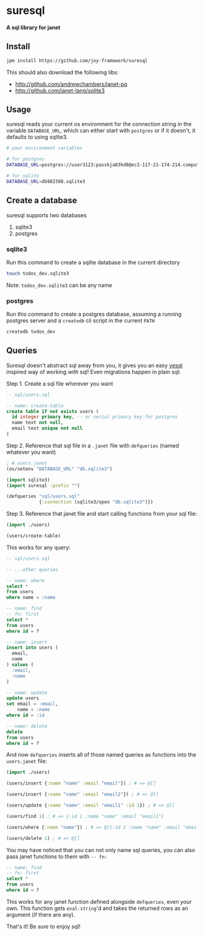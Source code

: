 # suresql
__A sql library for janet__

## Install

```sh
jpm install https://github.com/joy-framework/suresql
```

This should also download the following libs:

- http://github.com/andrewchambers/janet-pq
- http://github.com/janet-lang/sqlite3

## Usage

suresql reads your current os environment for the connection string in the variable `DATABASE_URL`, which can either start with `postgres` or if it doesn't, it defaults to using sqlite3.

```sh
# your environment variables

# for postgres
DATABASE_URL=postgres://user3123:passkja83kd8@ec2-117-21-174-214.compute-1.amazonaws.com:6212/db982398

# for sqlite
DATABASE_URL=db982398.sqlite3
```

## Create a database

suresql supports two databases

1. sqlite3
2. postgres

### sqlite3

Run this command to create a sqlite database in the current directory

```sh
touch todos_dev.sqlite3
```

Note: `todos_dev.sqlite3` can be any name

### postgres

Run this command to create a postgres database, assuming a running postgres server and a `createdb` cli script in the current `PATH`

```sh
createdb todos_dev
```

## Queries

Suresql doesn't abstract sql away from you, it gives you an easy [yesql](https://github.com/krisajenkins/yesql) inspired way of working *with* sql! Even migrations happen in plain sql:

Step 1. Create a sql file wherever you want

```sql
-- sql/users.sql

-- name: create-table
create table if not exists users (
  id integer primary key, -- or serial primary key for postgres
  name text not null,
  email text unique not null
)
```

Step 2. Reference that sql file in a `.janet` file with `defqueries` (named whatever you want)

```clojure
; # users.janet
(os/setenv "DATABASE_URL" "db.sqlite3")

(import sqlite3)
(import suresql :prefix "")

(defqueries "sql/users.sql"
            {:connection (sqlite3/open "db.sqlite3")})
```

Step 3. Reference that janet file and start calling functions from your sql file:

```clojure
(import ./users)

(users/create-table)
```

This works for any query:

```sql
-- sql/users.sql

-- ...other queries

-- name: where
select *
from users
where name = :name

-- name: find
-- fn: first
select *
from users
where id = ?

-- name: insert
insert into users (
  email,
  name
) values (
  :email,
  :name
)

-- name: update
update users
set email = :email,
    name = :name
where id = :id

-- name: delete
delete
from users
where id = ?
```

And now `defqueries` inserts all of those named queries as functions into the `users.janet` file:

```clojure
(import ./users)

(users/insert {:name "name" :email "email"}) ; # => @[]

(users/insert {:name "name" :email "email2"}) ; # => @[]

(users/update {:name "name" :email "email1" :id 1}) ; # => @[]

(users/find 1) ; # => {:id 1 :name "name" :email "email1"}

(users/where {:name "name"}) ; # => @[{:id 1 :name "name" :email "email1"} {:id 2 :name "name" :email "email2"}]

(users/delete 1) ; # => @[]
```

You may have noticed that you can not only name sql queries, you can also pass janet functions to them with `-- fn: `

```sql
-- name: find
-- fn: first
select *
from users
where id = ?
```

This works for any janet function defined alongside `defqueries`, even your own. This function gets `eval-string`'d and takes the returned rows as an argument (if there are any).

That's it! Be *sure* to enjoy sql!
